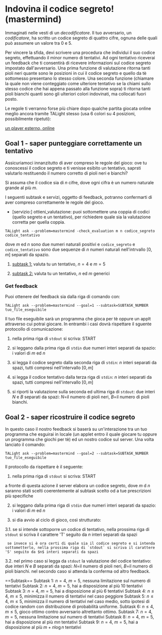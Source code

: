# Indovina il codice segreto! (mastermind)

Immaginati nelle vesti di un _decodificatore_.
Il tuo avversario, un _codificatore_, ha scritto un codice segreto di quattro cifre, ognuna delle quali può assumere un valore tra $0$ e $5$.

Per vincere la sfida, devi scrivere una procedura che individui il suo codice segreto, effettuando il minor numero di tentativi.
Ad ogni tentativo riceverai un feedback che ti consentirà di ricevere informazioni sul codice segreto impostato dall'avversario.
Una prima funzione di valutazione ritorna tanti pioli neri quante sono le posizioni in cui ìl codice segreto e quello da tè sottomesso presentano lo stesso colore. Una seconda funzione (chiamare la quale non viene conteggiato come ulteriore tentativo se la chiami sullo stesso codice che hai appena passato alla funzione sopra) ti ritorna tanti pioli bianchi quanti sono gli ulteriori colori indovinati, ma collocati fuori posto.

Le regole ti verranno forse più chiare dopo qualche partita giocata online meglio ancora tramite TALight stesso (usa 6 colori su 4 posizioni, possibilmente ripetuti):

[un player esterno, online](http://www.webgamesonline.com/mastermind/index.php)

## Goal 1 - saper punteggiare correttamente un tentativo

Assicuriamoci innanzitutto di aver compreso le regole del gioco:
ove tu conoscessi il codice segreto e ti venisse esibito un tentativo, saprsti valutarlo restituendo il numero corretto di pioli neri e bianchi?

Si assuma che il codice sia di $n$ cifre, dove ogni cifra è un numero naturale grande al più $m$.

I seguenti subtask e servizi, oggetto di feedback, potranno confermarti di aver compreso correttamente le regole del gioco.

* [servizio:] ottieni_valutazione: puoi sottomettere una coppia di codici (quello segreto e un tentativo), per richiedere quale sia la valutazione corretta per quella coppia.

```t
TALight ask --problem=mastermind -check_evaluation m n codice_segreto codice_tentativo  
```

dove $m$ ed $n$ sono due numeri naturali positivi e `codice_segreto` e `codice_tentativo` sono due sequenze di $n$ numeri naturali nell'intrvallo $[0,m]$ separati da spazio.

1. [subtask 1:](https://per-ora-costruiamo-qusti-URL-a-mano-ma-sarebbe-utile-costruzione-dinamica-e/o-da-problm.yaml) valuta tu un tentativo, $n=4$ e $m = 5$

2. [subtask 2:](https://per-ora-costruiamo-qusti-URL-a-mano-ma-sarebbe-utile-costruzione-dinamica-e/o-da-problm.yaml) valuta tu un tentativo, $n$ ed $m$ generici

### Get feedback
Puoi ottenere del feedback sia dalla riga di comando con:

```t
TALight ask --problem=mastermind --goal=1 --subtask=SUBTASK_NUMBER  tuo_file_eseguibile 
```

Il tuo file eseguibile sarà un programma che gioca per tè oppure un applt attraverso cui potrai giocare. In entrambi i casi dovrà rispettare il sguente protocollo di comunicazione:

1. nella prima riga di `stdout` si scriva:
START

2. si leggano dalla prima riga di `stdin` due numeri interi separati da spazio:
   i valori di $m$ ed $n$

3. si legga il codice segreto dalla seconda riga di `stdin`:
   $n$ interi separati da spazi, tutti compresi nell'intervallo $[0,m]$

4. si legga il codice tentativo dalla terza riga di `stdin`:
   $n$ interi separati da spazi, tutti compresi nell'intervallo $[0,m]$

5. si riporti la valutazione sulla seconda ed ultima riga di `stdout`:
   due interi $N$ e $B$ separati da spazi: $N=$il numero di pioli neri, $B=$il numero di pioli bianchi.


## Goal 2 - saper ricostruire il codice segreto

In questo caso il nostro feedback si baserà su un'interazione tra un tuo programma che esguirai in locale (un applet entro il quale giocare tu oppure un programma che giochi per tè) ed un nostro codice sul server.
Una volta lanciato il comando:

```t
TALight ask --problem=mastermind --goal=2 --subtask=SUBTASK_NUMBER  tuo_file_eseguibile 
```

Il protocollo da rispettare è il seguente:

1. nella prima riga di `stdout` si scriva:
START

a fronte di questa azione il server elabora un codice segreto, dove $m$ d $n$ saranno stati scelti coerentemente al subtask scelto od a tue prescrizioni più specifiche 

2. si leggano dalla prima riga di `stdin` due numeri interi separati da spazio:
   i valori di $m$ ed $n$

3. si dia avvio al ciclo di gioco, così strutturato:

3.1. se si intende sottoporre un codice di tentativo,
     nella prossima riga di `stdout` si scriva il carattere 'T' seguito da $n$ interi separati da spazi

     se invece si è ora certi di quale sia il codice segreto e si intenda sottometterlo, nella prossima riga di `stdout` si scriva il carattere 'S' seguito da $n$ interi separati da spazi

3.2. nel primo caso si legga da `stdout` la valutazione del codice tentativo:
   due interi $N$ e $B$ separati da spazi: $N=$il numero di pioli neri, $B=$il numero di pioli bianchi.
     nel secondo caso si attenda la conferma od altro feedback.


==Subtask==
Subtask 1: $n=4$, $m=5$, nessuna limitazione sul numero di tentativi
Subtask 2: $n=4$, $m=5$, hai a disposizione al più 10 tentativi
Subtask 3: $n=4$, $m=5$, hai a disposizione al più 6 tentativi
Subtask 4: $n\leq 4$, $m\leq 5$, minimizza il numero di tentativi nel caso peggiore
Subtask 5: $n\leq 4$, $m\leq 5$, minimizza il numero di tentativi nel caso medio, sotto ipotesi di codice random con distribuzione di probabilità uniforme.
Subtask 6: $n\leq 4$, $m\leq 5$, gioco ottimo contro avversario altrettanto ottimo.
Subtask 7: $n=4$, $m=5$, nessuna limitazione sul numero di tentativi
Subtask 8: $n=4$, $m=5$, hai a disposizione al più $mn$ tentativi
Subtask 9: $n=4$, $m=5$, hai a disposizione al più $m+n\log n$ tentativi
 
